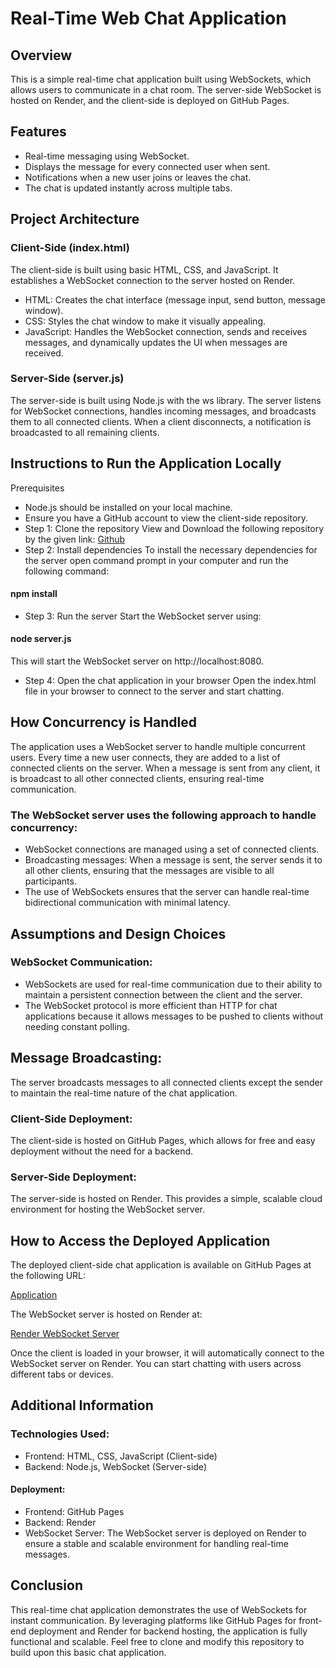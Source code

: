 # Real-Time Web Chat Application
## Overview
This is a simple real-time chat application built using WebSockets, which allows users to communicate in a chat room. The server-side WebSocket is hosted on Render, and the client-side is deployed on GitHub Pages.

## Features
- Real-time messaging using WebSocket.
- Displays the message for every connected user when sent.
- Notifications when a new user joins or leaves the chat.
- The chat is updated instantly across multiple tabs.
## Project Architecture
### Client-Side (index.html)
The client-side is built using basic HTML, CSS, and JavaScript. It establishes a WebSocket connection to the server hosted on Render.

- HTML: Creates the chat interface (message input, send button, message window).
- CSS: Styles the chat window to make it visually appealing.
- JavaScript: Handles the WebSocket connection, sends and receives messages, and dynamically updates the UI when messages are received.
### Server-Side (server.js)
The server-side is built using Node.js with the ws library. The server listens for WebSocket connections, handles incoming messages, and broadcasts them to all connected clients. When a client disconnects, a notification is broadcasted to all remaining clients.

## Instructions to Run the Application Locally
Prerequisites
- Node.js should be installed on your local machine.
- Ensure you have a GitHub account to view the client-side repository.
- Step 1: Clone the repository
View and Download the following repository by the given link:
[Github](https://github.com/Shraiy/real-time-chat)
- Step 2: Install dependencies
To install the necessary dependencies for the server open command prompt in your computer and run the following command:
#### npm install
- Step 3: Run the server
Start the WebSocket server using:
#### node server.js
This will start the WebSocket server on http://localhost:8080.

- Step 4: Open the chat application in your browser
Open the index.html file in your browser to connect to the server and start chatting.

## How Concurrency is Handled
The application uses a WebSocket server to handle multiple concurrent users. Every time a new user connects, they are added to a list of connected clients on the server. When a message is sent from any client, it is broadcast to all other connected clients, ensuring real-time communication.

### The WebSocket server uses the following approach to handle concurrency:

- WebSocket connections are managed using a set of connected clients.
- Broadcasting messages: When a message is sent, the server sends it to all other clients, ensuring that the messages are visible to all participants.
- The use of WebSockets ensures that the server can handle real-time bidirectional communication with minimal latency.

## Assumptions and Design Choices
### WebSocket Communication:

- WebSockets are used for real-time communication due to their ability to maintain a persistent connection between the client and the server.
- The WebSocket protocol is more efficient than HTTP for chat applications because it allows messages to be pushed to clients without needing constant polling.
## Message Broadcasting:

The server broadcasts messages to all connected clients except the sender to maintain the real-time nature of the chat application.
### Client-Side Deployment:

The client-side is hosted on GitHub Pages, which allows for free and easy deployment without the need for a backend.
### Server-Side Deployment:

The server-side is hosted on Render. This provides a simple, scalable cloud environment for hosting the WebSocket server.
## How to Access the Deployed Application
The deployed client-side chat application is available on GitHub Pages at the following URL:

[Application](https://shraiy.github.io/real-time-chat/)

The WebSocket server is hosted on Render at:

[Render WebSocket Server](https://real-time-chat-5hbq.onrender.com)

Once the client is loaded in your browser, it will automatically connect to the WebSocket server on Render. You can start chatting with users across different tabs or devices.

## Additional Information
### Technologies Used:

- Frontend: HTML, CSS, JavaScript (Client-side)
- Backend: Node.js, WebSocket (Server-side)
#### Deployment:

- Frontend: GitHub Pages
- Backend: Render
- WebSocket Server: The WebSocket server is deployed on Render to ensure a stable and scalable environment for handling real-time messages.

## Conclusion
This real-time chat application demonstrates the use of WebSockets for instant communication. By leveraging platforms like GitHub Pages for front-end deployment and Render for backend hosting, the application is fully functional and scalable. Feel free to clone and modify this repository to build upon this basic chat application.

